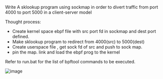 
Write A sklookup program using sockmap in order to divert traffic from port 4000 to port 5000 in a client-server model

Thought process:
* Create kernel space ebpf file with src port fd in sockmap and dest port defined. 
* Make sklookup program to redirect from 4000(src) to 5000(dest)
* Create userspace file , get sock fd of src and push to sock map.
* pin the map. link and load the ebpf prog to the kernel

Refer to run.bat for the list of bpftool commands to be executed.

![image](https://user-images.githubusercontent.com/83643646/236881819-0cb3b4d2-0acd-47ac-bfa6-b8a4eb1c1688.png)

